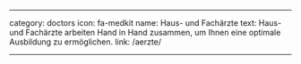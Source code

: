 ---

category: doctors
icon: fa-medkit
name: Haus- und Fachärzte
text: Haus- und Fachärzte arbeiten Hand in Hand zusammen, um Ihnen eine optimale Ausbildung zu ermöglichen.
link: /aerzte/

---